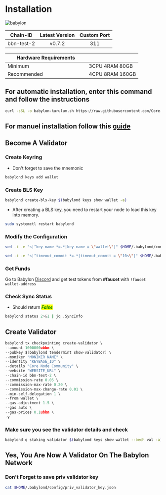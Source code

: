 # Installation

![babylon](https://github.com/Core-Node-Team/Gitbook/assets/108215275/fe72b6b0-bd7b-4c56-b94c-57c7c7e21eac)

<table data-full-width="false"><thead><tr><th align="center">Chain-ID</th><th align="center">Latest Version</th><th align="center">Custom Port</th></tr></thead><tbody><tr><td align="center">bbn-test-2</td><td align="center">v0.7.2</td><td align="center">311</td></tr></tbody></table>


<table data-full-width="false"><thead><tr><th width="247">Hardware Requirements</th><th> </th></tr></thead><tbody><tr><td>Minimum</td><td>3CPU 4RAM 80GB</td></tr><tr><td>Recommended</td><td>4CPU 8RAM 160GB</td></tr></tbody></table>

## For automatic installation, enter this command and follow the instructions

```bash
curl -sSL -o babylon-kurulum.sh https://raw.githubusercontent.com/Core-Node-Team/Testnet-TR/main/Babylon/babylon.sh && chmod +x babylon-kurulum.sh && bash ./babylon-kurulum.sh && source $HOME/.bash_profile
```

## For manuel installation follow this [guide](manuel-install.md)

## Become A Validator

### Create Keyring

* Don't forget to save the mnemonic

```bash
babylond keys add wallet
```

### Create BLS Key

```bash
babylond create-bls-key $(babylond keys show wallet -a)
```

* After creating a BLS key, you need to restart your node to load this key into memory.

```bash
sudo systemctl restart babylond
```

### Modify the Configuration

```bash
sed -i -e "s|^key-name *=.*|key-name = \"wallet\"|" $HOME/.babylond/config/app.toml

sed -i -e "s|^timeout_commit *=.*|timeout_commit = \"10s\"|" $HOME/.babylond/config/config.toml
```

### Get Funds

Go to Babylon [Discord](https://discord.gg/babylonglobal) and get test tokens from **#faucet** with `!faucet wallet-address`

### Check Sync Status

* Should return _<mark style="color:green;">**False**</mark>_

```bash
babylond status 2>&1 | jq .SyncInfo
```

## Create Validator

```go
babylond tx checkpointing create-validator \
--amount 1000000ubbn \
--pubkey $(babylond tendermint show-validator) \
--moniker "MONIKER_NAME" \
--identity "KEYBASE_ID" \
--details "Core Node Community" \
--website "WEBSITE_URL" \
--chain-id bbn-test-2 \
--commission-rate 0.05 \
--commission-max-rate 0.20 \
--commission-max-change-rate 0.01 \
--min-self-delegation 1 \
--from wallet \
--gas-adjustment 1.5 \
--gas auto \
--gas-prices 0.1ubbn \
-y
```

### Make sure you see the validator details and check

```bash
babylond q staking validator $(babylond keys show wallet --bech val -a)
```

## Yes, You Are Now A Validator On The Babylon Network

### Don't Forget to save priv validator key

```bash
cat $HOME/.babylond/config/priv_validator_key.json
```
